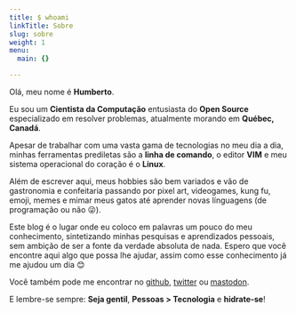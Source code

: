 ```yaml
---
title: $ whoami
linkTitle: Sobre
slug: sobre
weight: 1
menu:
  main: {}

---
```


Olá, meu nome é **Humberto**.

Eu sou um **Cientista da Computação** entusiasta do **Open Source** especializado em resolver problemas, atualmente morando em **Québec, Canadá**.

Apesar de trabalhar com uma vasta gama de tecnologias no meu dia a dia, minhas ferramentas prediletas são a **linha de comando**, o editor **VIM** e meu sistema operacional do coração é o **Linux**.

Além de escrever aqui, meus hobbies são bem variados e vão de gastronomia e confeitaria passando por pixel art, videogames, kung fu, emoji, memes e mimar meus gatos até aprender novas línguagens (de programação ou não 😜).

Este blog é o lugar onde eu coloco em palavras um pouco do meu conhecimento, sintetizando minhas pesquisas e aprendizados pessoais, sem ambição de ser a fonte da verdade absoluta de nada. Espero que você encontre aqui algo que possa lhe ajudar, assim como esse conhecimento já me ajudou um dia 😊

Você também pode me encontrar no [github](https://github.com/humrochagf), [twitter](https://twitter.com/humrochagf) ou [mastodon](https://fosstodon.org/web/accounts/106533968271029035).

E lembre-se sempre: **Seja gentil**, **Pessoas > Tecnologia** e **hidrate-se**!
